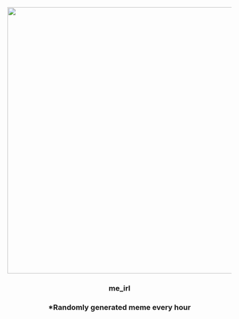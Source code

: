 <p align="center">
        <img src="https://i.redd.it/nc7ljrt439w91.jpg" width="600" height="600">
        </p>
        <h3 align="center">me_irl</h3>
        <h3 align="center">*Randomly generated meme every hour</h3>
    